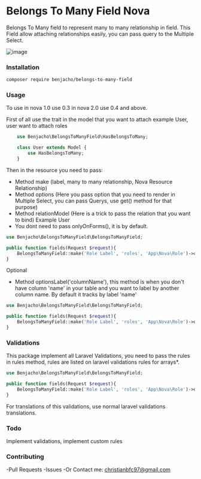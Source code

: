 # Belongs To Many Field Nova

Belongs To Many field to represent many to many relationship in field. This Field allow attaching relationships easily, you can pass query to the Multiple Select.

![image](https://user-images.githubusercontent.com/11976865/54318738-46290000-45b5-11e9-8ea0-941adb4b79ba.png)


### Installation
```bash
composer require benjacho/belongs-to-many-field
```

### Usage

To use in nova 1.0 use 0.3 in nova 2.0 use 0.4 and above.

First of all use the trait in the model that you want to attach example User, user want to attach roles

```php
    use Benjacho\BelongsToManyField\HasBelongsToMany;

    class User extends Model {
        use HasBelongsToMany;
    }
```
Then in the resource you need to pass:
- Method make (label, many to many relationship, Nova Resource Relationship) 
- Method options (Here you pass option that you need to render in Multiple Select, you can pass Querys, use get() method for that purpose)
- Method relationModel (Here is a trick to pass the relation that you want to bind) Example User
- You dont need to pass onlyOnForms(), it is by default.

```php
use Benjacho\BelongsToManyField\BelongsToManyField;

public function fields(Request $request){
    BelongsToManyField::make('Role Label', 'roles', 'App\Nova\Role')->options(\App\Role::all())->relationModel(\App\User::class),
}
```

Optional

- Method optionsLabel('columnName'), this method is when you don't have column 'name' in your table and you want to label by another column name. By default it tracks by label 'name'


```php
use Benjacho\BelongsToManyField\BelongsToManyField;

public function fields(Request $request){
    BelongsToManyField::make('Role Label', 'roles', 'App\Nova\Role')->options(\App\Role::all())->relationModel(\App\User::class)->optionsLabel('title'),
}
```

### Validations
This package implement all Laravel Validations, you need to pass the rules in rules method, rules are listed on laravel validations rules for arrays*.
```php
use Benjacho\BelongsToManyField\BelongsToManyField;

public function fields(Request $request){
    BelongsToManyField::make('Role Label', 'roles', 'App\Nova\Role')->options(\App\Role::all())->relationModel(\App\User::class)->rules('required', 'min:1', 'max:5', 'size:3' new CustomRule),
}
```

For translations of this validations, use normal laravel validations translations.

### Todo
Implement validations, implement custom rules

### Contributing
-Pull Requests
-Issues
-Or Contact me: christianbfc97@gmail.com